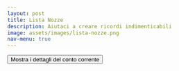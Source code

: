 ```yaml
---
layout: post
title: Lista Nozze
description: Aiutaci a creare ricordi indimenticabili
image: assets/images/lista-nozze.png
nav-menu: true
---
```



<script src="https://www.google.com/recaptcha/api.js"></script>
<script>
function myFunction(){
document.getElementById("add_message").innerHTML =
'<div class="table-wrapper"> <table> <thead> <tr> <th>Name</th> <th>Description</th> </tr> </thead> <tbody> <tr> <td>BIC/SWIFT</td> <td>UNCRITM140V</td> </tr> <tr> <td>IBAN</td> <td>IT93J0200841301000010660301</td> </tr> <tr> <td>Intestato a</td> <td>Vito Walter Anelli</td> </tr> <tr> <td>Causale</td> <td>Regalo per il Matrimonio di Walter e Francesca</td> </tr> </tbody> </table> </div>';
};
</script>

<button onclick="myFunction()"
        class="g-recaptcha"
        data-sitekey="6LfukwIlAAAAAHEhwjp6bn-Brei5HsdjQvweoISt"
        data-callback='onSubmit'
        data-action='submit'>Mostra i dettagli del conto corrente</button>
<div id='add_message'></div>

<!--
<div class="table-wrapper">
	<table>
		<thead>
			<tr>
				<th>Name</th>
				<th>Description</th>
			</tr>
		</thead>
		<tbody>
			<tr>
				<td>BIC</td>
				<td>XXYY</td>
			</tr>
			<tr>
				<td>SWIFT</td>
				<td>SWC-SERT</td>
			</tr>
			<tr>
				<td>IBAN</td>
				<td>000 000 000 000 000 000 </td>
			</tr>
			<tr>
				<td>Intestato a</td>
				<td>Vito Walter Anelli</td>
			</tr>
			<tr>
				<td>Causale</td>
				<td>Matrimonio Walter e Francesca</td>
			</tr>
		</tbody>
	</table>
</div>
-->
